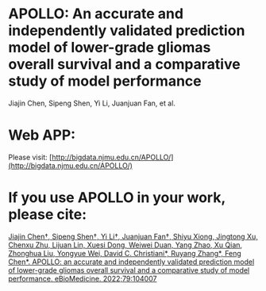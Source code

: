 # APOLLO: An accurate and independently validated prediction model of lower-grade gliomas overall survival and a comparative study of model performance
Jiajin Chen, Sipeng Shen, Yi Li, Juanjuan Fan, et al.


# Web APP:
Please visit: [http://bigdata.njmu.edu.cn/APOLLO/](http://bigdata.njmu.edu.cn/APOLLO/)

# If you use APOLLO in your work, please cite:
<a href="https://doi.org/10.1016/j.ebiom.2022.104007">Jiajin Chen†, Sipeng Shen†, Yi Li†, Juanjuan Fan†, Shiyu Xiong, Jingtong Xu, Chenxu Zhu, Lijuan Lin, Xuesi Dong, Weiwei Duan, Yang Zhao, Xu Qian, Zhonghua Liu, Yongyue Wei, David C. Christiani*, Ruyang Zhang*, Feng Chen*. APOLLO: an accurate and independently validated prediction model of lower-grade gliomas overall survival and a comparative study of model performance. eBioMedicine. 2022;79:104007</a>
